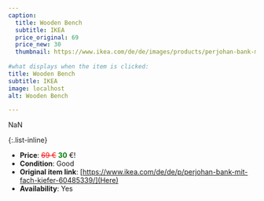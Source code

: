 ```yaml
---
caption:
  title: Wooden Bench
  subtitle: IKEA
  price_original: 69
  price_new: 30
  thumbnail: https://www.ikea.com/de/de/images/products/perjohan-bank-mit-fach-kiefer__0948199_pe798912_s5.jpg
  
#what displays when the item is clicked:
title: Wooden Bench
subtitle: IKEA
image: localhost
alt: Wooden Bench

---
```

NaN

{:.list-inline} 
- **Price**: <span style="color:red"><del>69 €</del></span> <span style="color:green">**30**</span> €!
- **Condition**: Good
- **Original item link**: [https://www.ikea.com/de/de/p/perjohan-bank-mit-fach-kiefer-60485339/](Here)
- **Availability**: Yes
